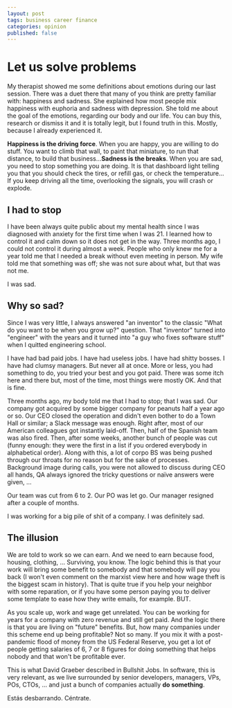 ```yaml
---
layout: post
tags: business career finance
categories: opinion
published: false
---
```

# Let us solve problems

My therapist showed me some definitions about emotions during our last session. There was a duet there that many of you think are pretty familiar with: happiness and sadness. She explained how most people mix happiness with euphoria and sadness with depression. She told me about the goal of the emotions, regarding our body and our life. You can buy this, research or dismiss it and it is totally legit, but I found truth in this. Mostly, because I already experienced it.

**Happiness is the driving force**. When you are happy, you are willing to do stuff. You want to climb that wall, to paint that miniature, to run that distance, to build that business...**Sadness is the breaks**. When you are sad, you need to stop something you are doing. It is that dashboard light telling you that you should check the tires, or refill gas, or check the temperature... If you keep driving all the time, overlooking the signals, you will crash or explode.

## I had to stop

I have been always quite public about my mental health since I was diagnosed with anxiety for the first time when I was 21. I learned how to control it and calm down so it does not get in the way. Three months ago, I could not control it during almost a week. People who only knew me for a year told me that I needed a break without even meeting in person. My wife told me that something was off; she was not sure about what, but that was not me.

I was sad.

## Why so sad?

Since I was very little, I always answered "an inventor" to the classic "What do you want to be when you grow up?" question. That "inventor" turned into "engineer" with the years and it turned into "a guy who fixes software stuff" when I quitted engineering school.

I have had bad paid jobs. I have had useless jobs. I have had shitty bosses. I have had clumsy managers. But never all at once. More or less, you had something to do, you tried your best and you got paid. There was some itch here and there but, most of the time, most things were mostly OK. And that is fine.

Three months ago, my body told me that I had to stop; that I was sad. Our company got acquired by some bigger company for peanuts half a year ago or so. Our CEO closed the operation and didn't even bother to do a Town Hall or similar; a Slack message was enough. Right after, most of our American colleagues got instantly laid-off. Then, half of the Spanish team was also fired. Then, after some weeks, another bunch of people was cut (funny enough: they were the first in a list if you ordered everybody in alphabetical order). Along with this, a lot of corpo BS was being pushed through our throats for no reason but for the sake of processes. Background image during calls, you were not allowed to discuss during CEO all hands, QA always ignored the tricky questions or naïve answers were given, ...

Our team was cut from 6 to 2. Our PO was let go. Our manager resigned after a couple of months.

I was working for a big pile of shit of a company. I was definitely sad.

## The illusion

We are told to work so we can earn. And we need to earn because food, housing, clothing, ... Surviving, you know. The logic behind this is that your work will bring some benefit to somebody and that somebody will pay you back (I won't even comment on the marxist view here and how wage theft is the biggest scam in history). That is quite true if you help your neighbor with some reparation, or if you have some person paying you to deliver some template to ease how they write emails, for example. BUT.

As you scale up, work and wage get unrelated. You can be working for years for a company with zero revenue and still get paid. And the logic there is that you are living on "future" benefits. But, how many companies under this scheme end up being profitable? Not so many. If you mix it with a post-pandemic flood of money from the US Federal Reserve, you get a lot of people getting salaries of 6, 7 or 8 figures for doing something that helps nobody and that won't be profitable ever.

This is what David Graeber described in Bullshit Jobs. In software, this is very relevant, as we live surrounded by senior developers, managers, VPs, POs, CTOs, ... and just a bunch of companies actually **do something**.

Estás desbarrando. Céntrate.